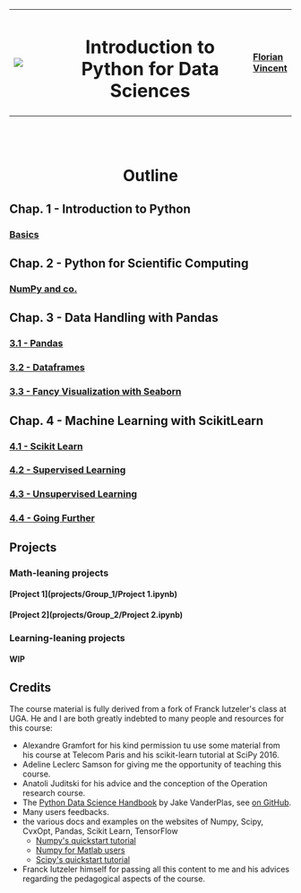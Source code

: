 <table>
<tr>
<td width=15%><img src="./img/UGA.png"></img></td>
<td><center><h1>Introduction to Python for Data Sciences</h1></center></td>
<td width=15%><a href="https://www.univ-grenoble-alpes.fr/florian-vincent-1307498.kjsp" style="font-size: 16px; font-weight: bold">Florian Vincent</a> </td>
</tr>
</table>
<br/><br/> <center><h1> Outline </h1></center>


## Chap. 1 - Introduction to Python

### [Basics](1_Basics.ipynb)

## Chap. 2 - Python for Scientific Computing

### [NumPy and co.](2_Numpy_and_co.ipynb)


## Chap. 3 - Data Handling with Pandas

### [3.1 - Pandas](3-1_Pandas.ipynb)
### [3.2 - Dataframes](3-2_Dataframes.ipynb)
### [3.3 - Fancy Visualization with Seaborn](3-3_Fancy_Visualization_with_Seaborn.ipynb)

## Chap. 4 - Machine Learning with ScikitLearn

### [4.1 - Scikit Learn](4-1_Scikit_Learn.ipynb)
### [4.2 - Supervised Learning](4-2_Supervised_Learning.ipynb)
### [4.3 - Unsupervised Learning](4-3_Unsupervised_Learning.ipynb)
### [4.4 - Going Further](4-4_Going_Further.ipynb)

## Projects

### Math-leaning projects

#### [Project 1](projects/Group_1/Project 1.ipynb)
#### [Project 2](projects/Group_2/Project 2.ipynb)

### Learning-leaning projects

#### WIP

## Credits

The course material is fully derived from a fork of Franck Iutzeler's class at UGA.
He and I are both greatly indebted to many people and resources for this course:
* Alexandre Gramfort for his kind permission tu use some material from his course at Telecom Paris and his scikit-learn tutorial at SciPy 2016.
* Adeline Leclerc Samson for giving me the opportunity of teaching this course.
* Anatoli Juditski for his advice and the conception of the Operation research course.
* The [Python Data Science Handbook](http://shop.oreilly.com/product/0636920034919.do) by Jake VanderPlas, see [on GitHub](https://github.com/jakevdp/PythonDataScienceHandbook).
* Many users feedbacks.
* the various docs and examples on the websites of Numpy, Scipy, CvxOpt, Pandas, Scikit Learn, TensorFlow
    * [Numpy's quickstart tutorial](https://docs.scipy.org/doc/numpy-dev/user/quickstart.html)
    * [Numpy for Matlab users](https://docs.scipy.org/doc/numpy-dev/user/numpy-for-matlab-users.html)
    * [Scipy's quickstart tutorial](https://docs.scipy.org/doc/scipy-dev/user/quickstart.html)
* Franck Iutzeler himself for passing all this content to me and his advices regarding the pedagogical aspects of the course.
